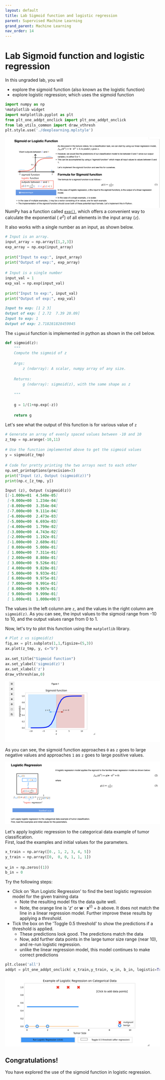 ```yaml
---
layout: default
title: Lab Sigmoid function and logistic regression
parent: Supervised Machine Learning
grand_parent: Machine Learning
nav_order: 14
---
```

# Lab Sigmoid function and logistic regression
In this ungraded lab, you will
- explore the sigmoid function (also known as the logistic function)
- explore logistic regression; which uses the sigmoid function

```python
import numpy as np
%matplotlib widget
import matplotlib.pyplot as plt
from plt_one_addpt_onclick import plt_one_addpt_onclick
from lab_utils_common import draw_vthresh
plt.style.use('./deeplearning.mplstyle')
```
![](../../../assets/images/docs/aqdadada.png)
NumPy has a function called [`exp()`](https://numpy.org/doc/stable/reference/generated/numpy.exp.html), which offers a convenient way to calculate the exponential ( $e^{z}$) of all elements in the input array (`z`).

It also works with a single number as an input, as shown below.

```python
# Input is an array. 
input_array = np.array([1,2,3])
exp_array = np.exp(input_array)

print("Input to exp:", input_array)
print("Output of exp:", exp_array)

# Input is a single number
input_val = 1  
exp_val = np.exp(input_val)

print("Input to exp:", input_val)
print("Output of exp:", exp_val)
```
```markdown
Input to exp: [1 2 3]
Output of exp: [ 2.72  7.39 20.09]
Input to exp: 1
Output of exp: 2.718281828459045
```
The `sigmoid` function is implemented in python as shown in the cell below.

```python
def sigmoid(z):
    """
    Compute the sigmoid of z

    Args:
        z (ndarray): A scalar, numpy array of any size.

    Returns:
        g (ndarray): sigmoid(z), with the same shape as z
         
    """

    g = 1/(1+np.exp(-z))
   
    return g
```
Let's see what the output of this function is for various value of `z`
```python
# Generate an array of evenly spaced values between -10 and 10
z_tmp = np.arange(-10,11)

# Use the function implemented above to get the sigmoid values
y = sigmoid(z_tmp)

# Code for pretty printing the two arrays next to each other
np.set_printoptions(precision=3) 
print("Input (z), Output (sigmoid(z))")
print(np.c_[z_tmp, y])
```
```markdown
Input (z), Output (sigmoid(z))
[[-1.000e+01  4.540e-05]
 [-9.000e+00  1.234e-04]
 [-8.000e+00  3.354e-04]
 [-7.000e+00  9.111e-04]
 [-6.000e+00  2.473e-03]
 [-5.000e+00  6.693e-03]
 [-4.000e+00  1.799e-02]
 [-3.000e+00  4.743e-02]
 [-2.000e+00  1.192e-01]
 [-1.000e+00  2.689e-01]
 [ 0.000e+00  5.000e-01]
 [ 1.000e+00  7.311e-01]
 [ 2.000e+00  8.808e-01]
 [ 3.000e+00  9.526e-01]
 [ 4.000e+00  9.820e-01]
 [ 5.000e+00  9.933e-01]
 [ 6.000e+00  9.975e-01]
 [ 7.000e+00  9.991e-01]
 [ 8.000e+00  9.997e-01]
 [ 9.000e+00  9.999e-01]
 [ 1.000e+01  1.000e+00]]
```

The values in the left column are `z`, and the values in the right column are `sigmoid(z)`. As you can see, the input values to the sigmoid range from -10 to 10, and the output values range from 0 to 1.

Now, let's try to plot this function using the `matplotlib` library.

```python
# Plot z vs sigmoid(z)
fig,ax = plt.subplots(1,1,figsize=(5,3))
ax.plot(z_tmp, y, c="b")

ax.set_title("Sigmoid function")
ax.set_ylabel('sigmoid(z)')
ax.set_xlabel('z')
draw_vthresh(ax,0)
```
![](../../../assets/images/docs/adadadaed.png)

As you can see, the sigmoid function approaches  `0` as `z` goes to large negative values and approaches `1` as `z` goes to large positive values.

![](../../../assets/images/docs/aewqdadad.png)

Let's apply logistic regression to the categorical data example of tumor classification.  
First, load the examples and initial values for the parameters.
  
```python
x_train = np.array([0., 1, 2, 3, 4, 5])
y_train = np.array([0,  0, 0, 1, 1, 1])

w_in = np.zeros((1))
b_in = 0
```
Try the following steps:
- Click on 'Run Logistic Regression' to find the best logistic regression model for the given training data
    - Note the resulting model fits the data quite well.
    - Note, the orange line is '$z$' or $\mathbf{w} \cdot \mathbf{x}^{(i)} + b$  above. It does not match the line in a linear regression model.
      Further improve these results by applying a *threshold*.
- Tick the box on the 'Toggle 0.5 threshold' to show the predictions if a threshold is applied.
    - These predictions look good. The predictions match the data
    - Now, add further data points in the large tumor size range (near 10), and re-run logistic regression.
    - unlike the linear regression model, this model continues to make correct predictions

```python
plt.close('all') 
addpt = plt_one_addpt_onclick( x_train,y_train, w_in, b_in, logistic=True)
```
![](../../../assets/images/docs/aasasasass.png)
## Congratulations!
You have explored the use of the sigmoid function in logistic regression.

